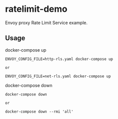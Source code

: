 # ratelimit-demo

Envoy proxy Rate Limit Service example.

## Usage

docker-compose up

```
ENVOY_CONFIG_FILE=http-rls.yaml docker-compose up

or

ENVOY_CONFIG_FILE=net-rls.yaml docker-compose up
```

docker-compose down

```
docker-compose down

or

docker-compose down --rmi 'all'
```

